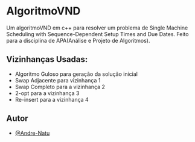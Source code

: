 
# AlgoritmoVND

Um algoritmoVND em c++ para resolver um problema de Single Machine Scheduling with Sequence-Dependent Setup Times and Due Dates. Feito para a disciplina de APA(Análise e Projeto de
Algoritmos).

## Vizinhanças Usadas:

- Algoritmo Guloso para geração da solução inicial
- Swap Adjacente para vizinhança 1
- Swap Completo para a vizinhança 2
- 2-opt para a vizinhança 3
- Re-insert para a vizinhança 4

## Autor

- [@Andre-Natu](https://www.github.com/Andre-Natu)

